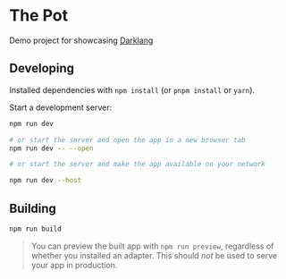 # The Pot
Demo project for showcasing [Darklang](https://darklang.com/)
## Developing

Installed dependencies with `npm install` (or `pnpm install` or `yarn`).

Start a development server:

```bash
npm run dev

# or start the server and open the app in a new browser tab
npm run dev -- --open

# or start the server and make the app available on your network 

npm run dev --host
```

## Building

```bash
npm run build
```

> You can preview the built app with `npm run preview`, regardless of whether you installed an adapter. This should _not_ be used to serve your app in production.
